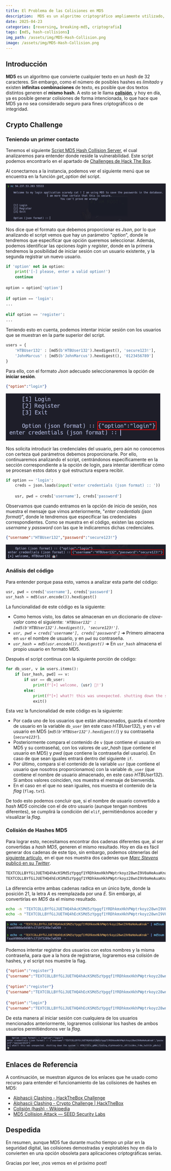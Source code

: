 ```yaml
---
title: El Problema de las Colisiones en MD5
description:  MD5 es un algoritmo criptográfico ampliamente utilizado, pero sus colisiones lo hacen vulnerable.
date: 2025-04-23
categories: [reversing, breaking-md5, criptografia]
tags: [md5, hash-collisions]
img_path: /assets/img/MD5-Hash-Collision.png
image: /assets/img/MD5-Hash-Collision.png
---
```


## **Introducción**

**MD5** es un algoritmo que convierte cualquier texto en un *hash* de 32 caracteres. Sin embargo, como el número de posibles hashes es *limitado* y existen **infinitas combinaciones** de texto, es posible que dos textos distintos generen el **mismo hash**. A esto se le llama [**colisión**](https://es.wikipedia.org/wiki/Colisi%C3%B3n_(hash)), y hoy en día, ya es posible generar colisiones de forma intencionada, lo que hace que MD5 ya no sea considerado seguro para fines criptográficos o de integridad.

## **Crypto Challenge**
### **Teniendo un primer contacto**

Tenemos el siguiente [Script MD5 Hash Collision Server](/assets/resources/md5_hash_collision.py.md), el cual analizaremos para entender donde reside la vulnerabilidad. Este script podemos encontrarlo en el apartado de [Challenges de Hack The Box](https://app.hackthebox.com/challenges/alphascii%2520clashing).

Al conectarnos a la instancia, podemos ver el siguiente menú que se encuentra en la función *get_option* del script.

![menu md5 hash collision script.png](/assets/img/menu-md5-hash-collision-script.png)

Nos dice que el formato que debemos proporcionar es *Json*, por lo que analizando el script vemos que hay un parámetro "*option*", donde le tendremos que especificar que opción queremos seleccionar. Además, podemos identificar las opciones *login* y *register*, donde en la primera tendremos la posibilidad de iniciar sesión con un usuario existente, y la segunda registrar un nuevo usuario.

```python
if 'option' not in option:
    print('[-] please, enter a valid option!')
    continue

option = option['option']

if option == 'login':
...

elif option == 'register':
...
```

Teniendo esto en cuenta, podemos intentar iniciar sesión con los usuarios que se muestran en la parte superior del script.

```python
users = {
    'HTBUser132' : [md5(b'HTBUser132').hexdigest(), 'secure123!'],
    'JohnMarcus' : [md5(b'JohnMarcus').hexdigest(), '0123456789']
}
```

Para ello, con el formato *Json* adecuado seleccionaremos la opción de **iniciar sesión**.

```json
{"option":"login"}
```

![option login script md5 hash collision.png](/assets/img/option-login-script-md5-hash-collision.png)

Nos solicita introducir las credenciales del usuario, pero aún no conocemos con certeza qué parámetros debemos proporcionarle. Por ello, continuaremos analizando el script, centrándonos específicamente en la sección correspondiente a la opción de login, para intentar identificar cómo se procesan estos datos y qué estructura espera recibir.

```python
if option == 'login':
    creds = json.loads(input('enter credentials (json format) :: '))

    usr, pwd = creds['username'], creds['password']
```

Observamos que cuando entramos en la opción de inicio de sesión, nos muestra el mensaje que vimos anteriormente, "*enter credentials (json format)*", donde le tendremos que especificar las credenciales correspondientes. Como se muestra en el código, existen las opciones *username* y *password* con las que le indicaremos dichas credenciales.

```json
{"username":"HTBUser132","password":"secure123!"}
```

![iniciando sesion como htbuser132 script md5 hash collision.png](/assets/img/iniciando-sesion-como-htbuser132-script-md5-hash-collision.png)

### **Análisis del código**

Para entender porque pasa esto, vamos a analizar esta parte del código:

```python
usr, pwd = creds['username'], creds['password']
usr_hash = md5(usr.encode()).hexdigest()
```

La funcionalidad de este código es la siguiente:

- Como hemos visto, los datos se almacenan en un diccionario de *clave-valor* como el siguiente: *`'HTBUser132' : [md5(b'HTBUser132').hexdigest(), 'secure123!']`*.
- *`usr, pwd = creds['username'], creds['password']`* ➜ Primero almacena en `usr` el nombre de usuario, y en `pwd` su contraseña.
- *`usr_hash = md5(usr.encode()).hexdigest()`* ➜ En `usr_hash` almacena el propio usuario en formato MD5.

Después el script continua con la siguiente porción de código:

```python
for db_user, v in users.items():
	if [usr_hash, pwd] == v:
	    if usr == db_user:
	        print(f'[+] welcome, {usr} 🤖!')
	    else:
	        print(f"[+] what?! this was unexpected. shutting down the system :: {open('flag.txt').read()} 👽")
            exit()
```

Esta vez la funcionalidad de este código es la siguiente:

- Por cada uno de los usuarios que están almacenados, guarda el nombre de usuario en la variable `db_user` (en este caso *HTBUser132*), y en `v` el usuario en MD5 (*`md5(b'HTBUser132').hexdigest()`*) y su contraseña (*`secure123!`*).
- Posteriormente compara el contenido de `v` (que contiene el usuario en MD5 y su contraseña), con los valores de *usr_hash* (que contiene el usuario en MD5) y *pwd* (que contiene la contraseña del usuario). En caso de que sean iguales entrará dentro del siguiente `if`.
- Por último, compara si el contenido de la variable `usr` (que contiene el usuario que nosotros proporcionamos) con la variable `db_user` (que contiene el nombre de usuario almacenado, en este caso *HTBUser132*). Si ambos valores coinciden, nos muestra el mensaje de bienvenida.
- En el caso en el que no sean iguales, nos muestra el contenido de la *flag* (`flag.txt`).

De todo esto podemos concluir que, si el nombre de usuario convertido a _hash MD5_ coincide con el de otro usuario (aunque tengan nombres diferentes), se cumplirá la condición del `elif`, permitiéndonos acceder y visualizar la _flag_.

### **Colisión de Hashes MD5**

Para lograr esto, necesitamos encontrar dos cadenas diferentes que, al ser convertidas a _hash MD5_, generen el mismo resultado. Hoy en día es fácil generar dos cadenas de este tipo, sin embargo, podemos obtenerlas del [siguiente artículo](https://www.johndcook.com/blog/2024/03/20/md5-hash-collision/), en el que nos muestra dos cadenas que [*Marc Stevens* publicó en su *Twitter*](https://x.com/realhashbreaker/status/1770161965006008570).

```bash
TEXTCOLLBYfGiJUETHQ4hAcKSMd5zYpgqf1YRDhkmxHkhPWptrkoyz28wnI9V0aHeAuaKnak
TEXTCOLLBYfGiJUETHQ4hEcKSMd5zYpgqf1YRDhkmxHkhPWptrkoyz28wnI9V0aHeAuaKnak
```

La diferencia entre ambas cadenas radica en un único byte, donde la posición 21, la letra _A_ es reemplazada por una _E_. Sin embargo, al convertirlas en *MD5* da el mismo resultado.

```bash
echo -n "TEXTCOLLBYfGiJUETHQ4hAcKSMd5zYpgqf1YRDhkmxHkhPWptrkoyz28wnI9V0aHeAuaKnak" | md5sum
echo -n "TEXTCOLLBYfGiJUETHQ4hEcKSMd5zYpgqf1YRDhkmxHkhPWptrkoyz28wnI9V0aHeAuaKnak" | md5sum
```

![md5 hash collision.png](/assets/img/md5-hash-collision.png)

Podemos intentar registrar dos usuarios con estos nombres y la misma contraseña, para que a la hora de registrarse, lograremos esa colisión de hashes, y el script nos muestre la flag.

```json
{"option":"register"}
{"username":"TEXTCOLLBYfGiJUETHQ4hAcKSMd5zYpgqf1YRDhkmxHkhPWptrkoyz28wnI9V0aHeAuaKnak","password":"password123"}

{"option":"register"}
{"username":"TEXTCOLLBYfGiJUETHQ4hEcKSMd5zYpgqf1YRDhkmxHkhPWptrkoyz28wnI9V0aHeAuaKnak","password":"password123"}

{"option":"login"}
{"username":"TEXTCOLLBYfGiJUETHQ4hEcKSMd5zYpgqf1YRDhkmxHkhPWptrkoyz28wnI9V0aHeAuaKnak","password":"password123"}
```

De esta manera al iniciar sesión con cualquiera de los usuarios mencionados anteriormente, lograremos colisionar los hashes de ambos usuarios permitiéndonos ver la *flag*.

![md5 hash collision login flag.png](/assets/img/md5-hash-collision-login-flag.png)

## **Enlaces de Referencia**

A continuación, se muestran algunos de los enlaces que he usado como recurso para entender el funcionamiento de las colisiones de hashes en MD5:

- [Alphascii Clashing - HackTheBox Challenge](https://app.hackthebox.com/challenges/alphascii%2520clashing)
- [Alphascii Clashing - Crypto Challenge \| HackTheBox](https://www.youtube.com/watch?v=Z1sCfCKZ_C0&ab_channel=S4viSinFiltro)
- [Colisión (hash) - Wikipedia](https://es.wikipedia.org/wiki/Colisi%C3%B3n_(hash))
- [MD5 Collision Attack — SEED Security Labs](https://ms-geeky.medium.com/md5-collision-attack-seed-security-labs-26c0014a4062)

## **Despedida**

En resumen, aunque MD5 fue durante mucho tiempo un pilar en la seguridad digital, las colisiones demostradas y explotables hoy en día lo convierten en una opción obsoleta para aplicaciones criptográficas serias.

Gracias por leer, ¡nos vemos en el próximo post!
